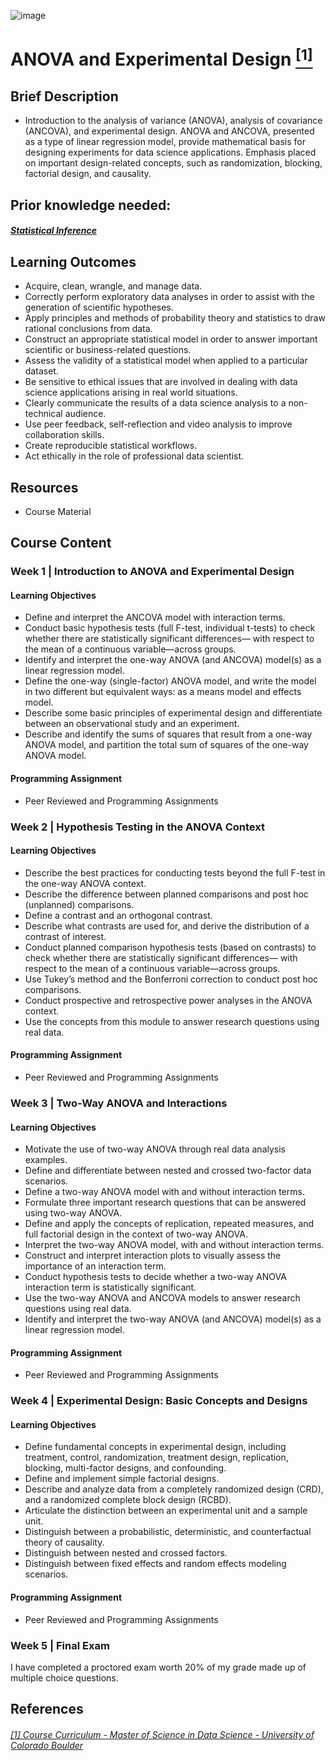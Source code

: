 ![image](https://github.com/laithrasheed/DTSA5304_Fundamentals_of_Data_Visualization/assets/124019127/031aa6ba-746d-459b-8eb0-3fdde64eac4b)

# ANOVA and Experimental Design [<sup>[1]</sup>](#reference-1)				

## Brief Description

- Introduction to the analysis of variance (ANOVA), analysis of covariance (ANCOVA), and experimental design. ANOVA and ANCOVA, presented as a type of linear regression model, provide mathematical basis for designing experiments for data science applications. Emphasis placed on important design-related concepts, such as randomization, blocking, factorial design, and causality.


## Prior knowledge needed: 
##### [Statistical Inference](https://github.com/laithrasheed/MSDS_Program_Private/tree/main/Data%20Science%20Foundations/Statistical%20Inference)


## Learning Outcomes

- Acquire, clean, wrangle, and manage data.
- Correctly perform exploratory data analyses in order to assist with the generation of scientific hypotheses.
- Apply principles and methods of probability theory and statistics to draw rational conclusions from data.
- Construct an appropriate statistical model in order to answer important scientific or business-related questions.
- Assess the validity of a statistical model when applied to a particular dataset.
- Be sensitive to ethical issues that are involved in dealing with data science applications arising in real world situations.
- Clearly communicate the results of a data science analysis to a non-technical audience.
- Use peer feedback, self-reflection and video analysis to improve collaboration skills.
- Create reproducible statistical workflows.
- Act ethically in the role of professional data scientist.

## Resources

- Course Material

## Course Content

### Week 1   |  Introduction to ANOVA and Experimental Design


#### Learning Objectives

- Define and interpret the ANCOVA model with interaction terms.
- Conduct basic hypothesis tests (full F-test, individual t-tests) to check whether there are statistically significant differences— with respect to the mean of a continuous variable—across groups.
- Identify and interpret the one-way ANOVA (and ANCOVA) model(s) as a linear regression model.
- Define the one-way (single-factor) ANOVA model, and write the model in two different but equivalent ways: as a means model and effects model.
- Describe some basic principles of experimental design and differentiate between an observational study and an experiment.
- Describe and identify the sums of squares that result from a one-way ANOVA model, and partition the total sum of squares of the one-way ANOVA model.

#### Programming Assignment

- Peer Reviewed and Programming Assignments

### Week 2 |  Hypothesis Testing in the ANOVA Context


#### Learning Objectives

- Describe the best practices for conducting tests beyond the full F-test in the one-way ANOVA context.
- Describe the difference between planned comparisons and post hoc (unplanned) comparisons.
- Define a contrast and an orthogonal contrast.
- Describe what contrasts are used for, and derive the distribution of a contrast of interest.
- Conduct planned comparison hypothesis tests (based on contrasts) to check whether there are statistically significant differences— with respect to the mean of a continuous variable—across groups.
- Use Tukey’s method and the Bonferroni correction to conduct post hoc comparisons.
- Conduct prospective and retrospective power analyses in the ANOVA context.
- Use the concepts from this module to answer research questions using real data.

#### Programming Assignment

- Peer Reviewed and Programming Assignments 

### Week 3   | Two-Way ANOVA and Interactions


#### Learning Objectives

- Motivate the use of two-way ANOVA through real data analysis examples.
- Define and differentiate between nested and crossed two-factor data scenarios.
- Define a two-way ANOVA model with and without interaction terms.
- Formulate three important research questions that can be answered using two-way ANOVA.
- Define and apply the concepts of replication, repeated measures, and full factorial design in the context of two-way ANOVA.
- Interpret the two-way ANOVA model, with and without interaction terms.
- Construct and interpret interaction plots to visually assess the importance of an interaction term.
- Conduct hypothesis tests to decide whether a two-way ANOVA interaction term is statistically significant.
- Use the two-way ANOVA and ANCOVA models to answer research questions using real data.
- Identify and interpret the two-way ANOVA (and ANCOVA) model(s) as a linear regression model.

#### Programming Assignment

-  Peer Reviewed and Programming Assignments  

### Week 4 | Experimental Design: Basic Concepts and Designs


#### Learning Objectives

- Define fundamental concepts in experimental design, including treatment, control, randomization, treatment design, replication, blocking, multi-factor designs, and confounding.
- Define and implement simple factorial designs.
- Describe and analyze data from a completely randomized design (CRD), and a randomized complete block design (RCBD).
- Articulate the distinction between an experimental unit and a sample unit.
- Distinguish between a probabilistic, deterministic, and counterfactual theory of causality.
- Distinguish between nested and crossed factors.
- Distinguish between fixed effects and random effects modeling scenarios.

#### Programming Assignment

-  Peer Reviewed and Programming Assignments   


### Week 5 |  Final Exam

I have completed a proctored exam worth 20% of my grade made up of multiple choice questions.



## References
###### <a name="reference-1"></a>[[1] Course Curriculum - Master of Science in Data Science - University of Colorado Boulder](https://www.colorado.edu/program/data-science/coursera/curriculum/dtsa5012)

